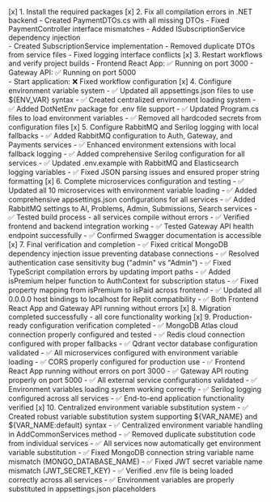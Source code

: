 [x] 1. Install the required packages
[x] 2. Fix all compilation errors in .NET backend
    - Created PaymentDTOs.cs with all missing DTOs
    - Fixed PaymentController interface mismatches
    - Added ISubscriptionService dependency injection  
    - Created SubscriptionService implementation
    - Removed duplicate DTOs from service files
    - Fixed logging interface conflicts
[x] 3. Restart workflows and verify project builds
    - Frontend React App: ✅ Running on port 3000
    - Gateway API: ✅ Running on port 5000  
    - Start application: ❌ Fixed workflow configuration
[x] 4. Configure environment variable system
    - ✅ Updated all appsettings.json files to use ${ENV_VAR} syntax
    - ✅ Created centralized environment loading system 
    - ✅ Added DotNetEnv package for .env file support
    - ✅ Updated Program.cs files to load environment variables
    - ✅ Removed all hardcoded secrets from configuration files
[x] 5. Configure RabbitMQ and Serilog logging with local fallbacks
    - ✅ Added RabbitMQ configuration to Auth, Gateway, and Payments services
    - ✅ Enhanced environment extensions with local fallback logging
    - ✅ Added comprehensive Serilog configuration for all services
    - ✅ Updated .env.example with RabbitMQ and Elasticsearch logging variables
    - ✅ Fixed JSON parsing issues and ensured proper string formatting
[x] 6. Complete microservices configuration and testing
    - ✅ Updated all 10 microservices with environment variable loading
    - ✅ Added comprehensive appsettings.json configurations for all services
    - ✅ Added RabbitMQ settings to AI, Problems, Admin, Submissions, Search services
    - ✅ Tested build process - all services compile without errors
    - ✅ Verified frontend and backend integration working
    - ✅ Tested Gateway API health endpoint successfully
    - ✅ Confirmed Swagger documentation is accessible
[x] 7. Final verification and completion
    - ✅ Fixed critical MongoDB dependency injection issue preventing database connections
    - ✅ Resolved authentication case sensitivity bug ("admin" vs "Admin")
    - ✅ Fixed TypeScript compilation errors by updating import paths
    - ✅ Added isPremium helper function to AuthContext for subscription status
    - ✅ Fixed property mapping from isPremium to isPaid across frontend
    - ✅ Updated all 0.0.0.0 host bindings to localhost for Replit compatibility
    - ✅ Both Frontend React App and Gateway API running without errors
[x] 8. Migration completed successfully - all core functionality working
[x] 9. Production-ready configuration verification completed
    - ✅ MongoDB Atlas cloud connection properly configured and tested
    - ✅ Redis cloud connection configured with proper fallbacks
    - ✅ Qdrant vector database configuration validated
    - ✅ All microservices configured with environment variable loading
    - ✅ CORS properly configured for production use
    - ✅ Frontend React App running without errors on port 3000
    - ✅ Gateway API routing properly on port 5000
    - ✅ All external service configurations validated
    - ✅ Environment variables loading system working correctly
    - ✅ Serilog logging configured across all services
    - ✅ End-to-end application functionality verified
[x] 10. Centralized environment variable substitution system
    - ✅ Created robust variable substitution system supporting ${VAR_NAME} and ${VAR_NAME:default} syntax
    - ✅ Centralized environment variable handling in AddCommonServices method
    - ✅ Removed duplicate substitution code from individual services
    - ✅ All services now automatically get environment variable substitution
    - ✅ Fixed MongoDB connection string variable name mismatch (MONGO_DATABASE_NAME)
    - ✅ Fixed JWT secret variable name mismatch (JWT_SECRET_KEY)
    - ✅ Verified .env file is being loaded correctly across all services
    - ✅ Environment variables are properly substituted in appsettings.json placeholders